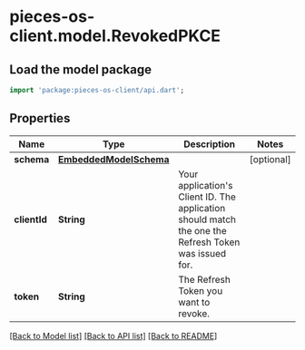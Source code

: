 # pieces-os-client.model.RevokedPKCE

## Load the model package
```dart
import 'package:pieces-os-client/api.dart';
```

## Properties
Name | Type | Description | Notes
------------ | ------------- | ------------- | -------------
**schema** | [**EmbeddedModelSchema**](EmbeddedModelSchema.md) |  | [optional] 
**clientId** | **String** | Your application's Client ID. The application should match the one the Refresh Token was issued for. | 
**token** | **String** | The Refresh Token you want to revoke. | 

[[Back to Model list]](../README.md#documentation-for-models) [[Back to API list]](../README.md#documentation-for-api-endpoints) [[Back to README]](../README.md)


